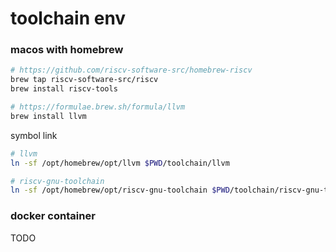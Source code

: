 # toolchain env

### macos with homebrew

```bash
# https://github.com/riscv-software-src/homebrew-riscv
brew tap riscv-software-src/riscv
brew install riscv-tools

# https://formulae.brew.sh/formula/llvm
brew install llvm
```

symbol link

```bash
# llvm
ln -sf /opt/homebrew/opt/llvm $PWD/toolchain/llvm

# riscv-gnu-toolchain
ln -sf /opt/homebrew/opt/riscv-gnu-toolchain $PWD/toolchain/riscv-gnu-toolchain
```

### docker container

TODO
